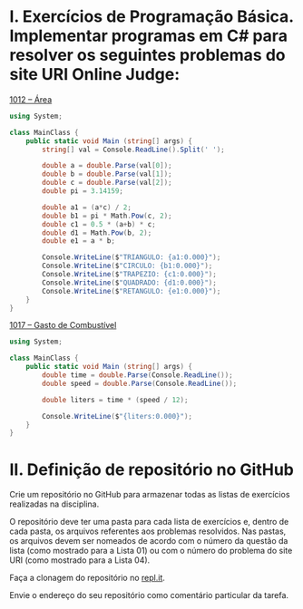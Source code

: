# I. Exercícios de Programação Básica. Implementar programas em C# para resolver os seguintes problemas do site URI Online Judge:

[1012 – Área](https://github.com/Ewerton12F/IFRN-TADS-POO/blob/master/Lista_04_-_Guia_de_Uso_do_GitHub/1012_%E2%80%93_%C3%81rea.cs)

```csharp
using System;

class MainClass {
    public static void Main (string[] args) {
        string[] val = Console.ReadLine().Split(' ');

        double a = double.Parse(val[0]);
        double b = double.Parse(val[1]);
        double c = double.Parse(val[2]);
        double pi = 3.14159;

        double a1 = (a*c) / 2;
        double b1 = pi * Math.Pow(c, 2);
        double c1 = 0.5 * (a+b) * c;
        double d1 = Math.Pow(b, 2);
        double e1 = a * b;

        Console.WriteLine($"TRIANGULO: {a1:0.000}");
        Console.WriteLine($"CIRCULO: {b1:0.000}");
        Console.WriteLine($"TRAPEZIO: {c1:0.000}");
        Console.WriteLine($"QUADRADO: {d1:0.000}");
        Console.WriteLine($"RETANGULO: {e1:0.000}");
    }
}
```

[1017 – Gasto de Combustível](https://github.com/Ewerton12F/IFRN-TADS-POO/blob/master/Lista_04_-_Guia_de_Uso_do_GitHub/1017_%E2%80%93_Gasto_de_Combust%C3%ADvel.cs)

```csharp
using System;

class MainClass {
    public static void Main (string[] args) {
        double time = double.Parse(Console.ReadLine());
        double speed = double.Parse(Console.ReadLine());

        double liters = time * (speed / 12);

        Console.WriteLine($"{liters:0.000}");
    }
}
```

# II. Definição de repositório no GitHub

Crie um repositório no GitHub para armazenar todas as listas de exercícios realizadas na disciplina.

O repositório deve ter uma pasta para cada lista de exercícios e, dentro de cada pasta, os arquivos referentes aos problemas resolvidos. Nas pastas, os arquivos devem ser nomeados de acordo com o número da questão da lista (como mostrado para a Lista 01) ou com o número do problema do site URI (como mostrado para a Lista 04).

Faça a clonagem do repositório no [repl.it](http://repl.it/).

Envie o endereço do seu repositório como comentário particular da tarefa.